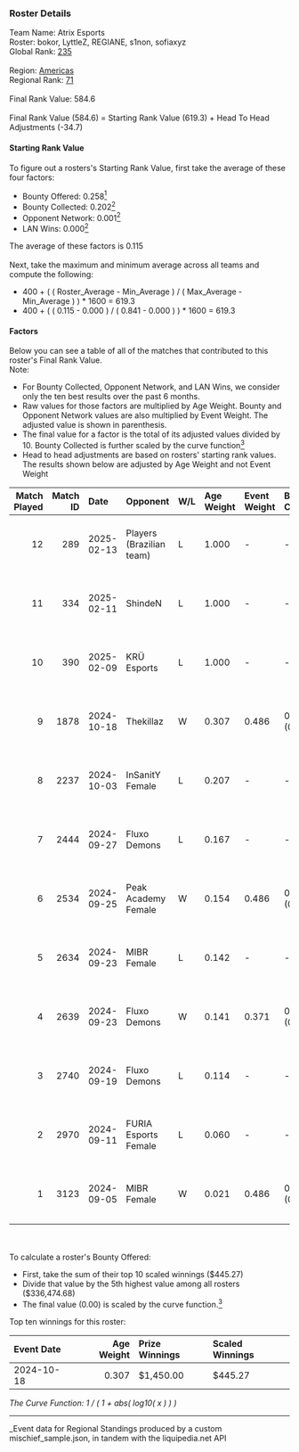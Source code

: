 ### Roster Details<br />
Team Name: Atrix Esports<br />
Roster: bokor, LyttleZ, REGIANE, s1non, sofiaxyz<br />
Global Rank: [235](../../standings_global_2025_03_01.md)<br />
<br />
Region: [Americas]( ../../standings_americas_2025_03_01.md)<br />
Regional Rank: [71]( ../../standings_americas_2025_03_01.md)<br />
<br />
Final Rank Value:  584.6<br />
<br />
Final Rank Value (584.6) = Starting Rank Value (619.3) + Head To Head Adjustments (-34.7)<br />

#### Starting Rank Value<br />
To figure out a rosters's Starting Rank Value, first take the average of these four factors:<br />
- Bounty Offered: 0.258[<sup>1</sup>](#table2)
- Bounty Collected: 0.202[<sup>2</sup>](#table1)
- Opponent Network: 0.001[<sup>2</sup>](#table1)
- LAN Wins: 0.000[<sup>2</sup>](#table1)

The average of these factors is 0.115<br />
<br />
Next, take the maximum and minimum average across all teams and compute the following:<br />
- 400 + ( ( Roster_Average - Min_Average ) / ( Max_Average - Min_Average ) ) * 1600 = 619.3
- 400 + ( ( 0.115 - 0.000 ) / ( 0.841 - 0.000 ) ) * 1600 = 619.3


#### Factors<br />
Below you can see a table of all of the matches that contributed to this roster's Final Rank Value.<br />
Note:<br />

- For Bounty Collected, Opponent Network, and LAN Wins, we consider only the ten best results over the past 6 months.
- Raw values for those factors are multiplied by Age Weight. Bounty and Opponent Network values are also multiplied by Event Weight. The adjusted value is shown in parenthesis.
- The final value for a factor is the total of its adjusted values divided by 10. Bounty Collected is further scaled by the curve function[<sup>3</sup>](#curveFunction)
- Head to head adjustments are based on rosters' starting rank values. The results shown below are adjusted by Age Weight and not Event Weight
<span id="table1"></span><br />


| Match Played | Match ID | Date       | Opponent                 | W/L | Age Weight | Event Weight | Bounty Collected | Opponent Network | LAN Wins  | H2H Adj. | Roster                                   |
| -: | -: | :- | :- | :- | :- | :- | :- | :- | :- | -: | :- |
|           12 |      289 | 2025-02-13 | Players (Brazilian team) | L   | 1.000      | -            | -                | -                | -         |   -10.76 | bokor, LyttleZ, REGIANE, s1non, sofiaxyz |
|           11 |      334 | 2025-02-11 | ShindeN                  | L   | 1.000      | -            | -                | -                | -         |   -12.28 | bokor, LyttleZ, REGIANE, s1non, sofiaxyz |
|           10 |      390 | 2025-02-09 | KRÜ Esports              | L   | 1.000      | -            | -                | -                | -         |   -13.22 | bokor, LyttleZ, REGIANE, s1non, sofiaxyz |
|            9 |     1878 | 2024-10-18 | Thekillaz                | W   | 0.307      | 0.486        | 0.001 (0.000)    | 0.026 (0.004)    | 0 (0.000) |     4.71 | bokor, LyttleZ, mari, s1non, sofiaxyz    |
|            8 |     2237 | 2024-10-03 | InSanitY Female          | L   | 0.207      | -            | -                | -                | -         |    -3.38 | bokor, LyttleZ, mari, s1non, sofiaxyz    |
|            7 |     2444 | 2024-09-27 | Fluxo Demons             | L   | 0.167      | -            | -                | -                | -         |    -1.76 | bokor, LyttleZ, mari, s1non, sofiaxyz    |
|            6 |     2534 | 2024-09-25 | Peak Academy Female      | W   | 0.154      | 0.486        | 0.001 (0.000)    | 0.018 (0.001)    | 0 (0.000) |     2.26 | bokor, LyttleZ, mari, s1non, sofiaxyz    |
|            5 |     2634 | 2024-09-23 | MIBR Female              | L   | 0.142      | -            | -                | -                | -         |    -2.15 | bokor, LyttleZ, mari, s1non, sofiaxyz    |
|            4 |     2639 | 2024-09-23 | Fluxo Demons             | W   | 0.141      | 0.371        | 0.016 (0.001)    | 0.100 (0.005)    | 0 (0.000) |     2.97 | bokor, LyttleZ, mari, s1non, sofiaxyz    |
|            3 |     2740 | 2024-09-19 | Fluxo Demons             | L   | 0.114      | -            | -                | -                | -         |    -1.20 | bokor, LyttleZ, mari, s1non, sofiaxyz    |
|            2 |     2970 | 2024-09-11 | FURIA Esports Female     | L   | 0.060      | -            | -                | -                | -         |    -0.22 | bokor, LyttleZ, mari, s1non, sofiaxyz    |
|            1 |     3123 | 2024-09-05 | MIBR Female              | W   | 0.021      | 0.486        | 0.004 (0.000)    | 0.052 (0.001)    | 0 (0.000) |     0.33 | bokor, LyttleZ, mari, s1non, sofiaxyz    |

<br />
<span id="table2"></span><br />
To calculate a roster's Bounty Offered:<br />

- First, take the sum of their top 10 scaled winnings ($445.27)
- Divide that value by the 5th highest value among all rosters ($336,474.68)
- The final value (0.00) is scaled by the curve function.[<sup>3</sup>](#curveFunction)

Top ten winnings for this roster:<br />

| Event Date | Age Weight | Prize Winnings | Scaled Winnings |
| :- | -: | :- | :- |
| 2024-10-18 |      0.307 | $1,450.00      | $445.27         |


<span id="curveFunction"></span>_The Curve Function: 1 / ( 1 + abs( log10( x ) ) )_<br />

---
_Event data for Regional Standings produced by a custom mischief_sample.json, in tandem with the liquipedia.net API<br />
